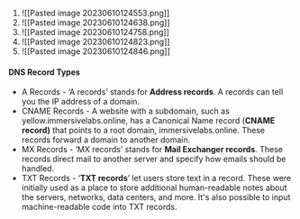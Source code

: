 1. ![[Pasted image 20230610124553.png]]
2. ![[Pasted image 20230610124638.png]]
3. ![[Pasted image 20230610124758.png]]
4. ![[Pasted image 20230610124823.png]]
5. ![[Pasted image 20230610124846.png]]

#### DNS Record Types

- A Records - ‘A records’ stands for **Address records**. A records can tell you the IP address of a domain.
- CNAME Records - A website with a subdomain, such as yellow.immersivelabs.online, has a Canonical Name record (**CNAME record)** that points to a root domain, immersivelabs.online. These records forward a domain to another domain.
- MX Records - ‘MX records’ stands for **Mail Exchanger records**. These records direct mail to another server and specify how emails should be handled.
- TXT Records - ‘**TXT records**’ let users store text in a record. These were initially used as a place to store additional human-readable notes about the servers, networks, data centers, and more. It's also possible to input machine-readable code into TXT records.

